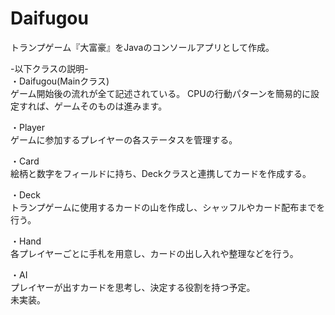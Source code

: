 # Daifugou
トランプゲーム『大富豪』をJavaのコンソールアプリとして作成。

-以下クラスの説明-  
・Daifugou(Mainクラス)  
ゲーム開始後の流れが全て記述されている。
CPUの行動パターンを簡易的に設定すれば、ゲームそのものは進みます。
  
・Player  
ゲームに参加するプレイヤーの各ステータスを管理する。  
  
・Card  
絵柄と数字をフィールドに持ち、Deckクラスと連携してカードを作成する。  
  
・Deck  
トランプゲームに使用するカードの山を作成し、シャッフルやカード配布までを行う。  
  
・Hand  
各プレイヤーごとに手札を用意し、カードの出し入れや整理などを行う。  
  
・AI  
プレイヤーが出すカードを思考し、決定する役割を持つ予定。  
未実装。  

